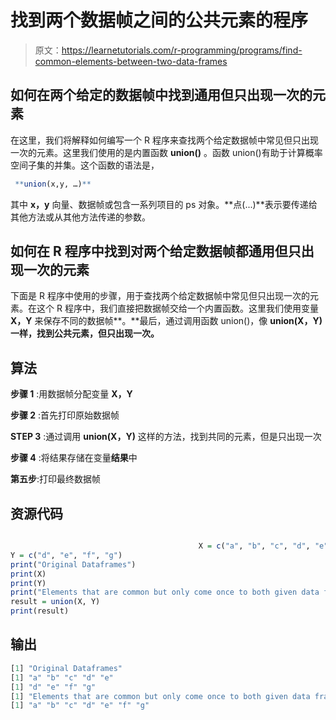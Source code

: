 # 找到两个数据帧之间的公共元素的程序

> 原文：<https://learnetutorials.com/r-programming/programs/find-common-elements-between-two-data-frames>

## 如何在两个给定的数据帧中找到通用但只出现一次的元素

在这里，我们将解释如何编写一个 R 程序来查找两个给定数据帧中常见但只出现一次的元素。这里我们使用的是内置函数 **union()** 。函数 union()有助于计算概率空间子集的并集。这个函数的语法是，

```r
 **union(x,y, …)** 

```

其中 **x，y** 向量、数据帧或包含一系列项目的 ps 对象。**点(...)**表示要传递给其他方法或从其他方法传递的参数。

## 如何在 R 程序中找到对两个给定数据帧都通用但只出现一次的元素

下面是 R 程序中使用的步骤，用于查找两个给定数据帧中常见但只出现一次的元素。在这个 R 程序中，我们直接把数据帧交给一个内置函数。这里我们使用变量 **X，Y** 来保存不同的数据帧**。**最后，通过调用函数 union()，像 **union(X，Y)一样，找到公共元素，但只出现一次。**

## 算法

**步骤 1** :用数据帧分配变量 **X，Y**

**步骤 2** :首先打印原始数据帧

**STEP 3** :通过调用 **union(X，Y)** 这样的方法，找到共同的元素，但是只出现一次

**步骤 4** :将结果存储在变量**结果**中

**第五步**:打印最终数据帧

## 资源代码

```r

                                          X = c("a", "b", "c", "d", "e")
Y = c("d", "e", "f", "g")
print("Original Dataframes")
print(X)
print(Y)
print("Elements that are common but only come once to both given data frames:")
result = union(X, Y)
print(result) 

```

## 输出

```r
[1] "Original Dataframes"
[1] "a" "b" "c" "d" "e"
[1] "d" "e" "f" "g"
[1] "Elements that are common but only come once to both given data frames:"
[1] "a" "b" "c" "d" "e" "f" "g"
```